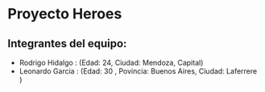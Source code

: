 # Proyecto Heroes

## Integrantes del equipo:
- Rodrigo Hidalgo : (Edad: 24, Ciudad: Mendoza, Capital)
- Leonardo Garcia : (Edad: 30 , Povincia: Buenos Aires, Ciudad: Laferrere )
